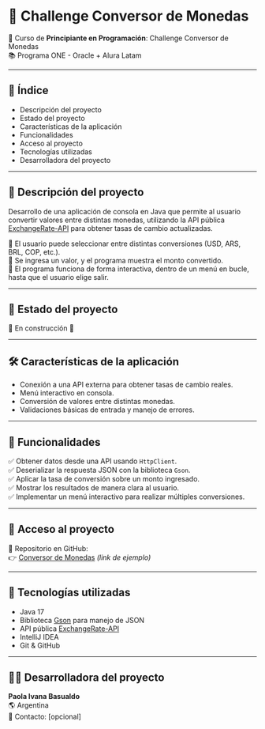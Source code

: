 
# 💱 Challenge Conversor de Monedas

📌 Curso de **Principiante en Programación**: Challenge Conversor de Monedas  
📚 Programa ONE - Oracle + Alura Latam  

---

## 📌 Índice

- Descripción del proyecto  
- Estado del proyecto  
- Características de la aplicación  
- Funcionalidades  
- Acceso al proyecto  
- Tecnologías utilizadas  
- Desarrolladora del proyecto  

---

## 📖 Descripción del proyecto

Desarrollo de una aplicación de consola en Java que permite al usuario convertir valores entre distintas monedas, utilizando la API pública [ExchangeRate-API](https://www.exchangerate-api.com/) para obtener tasas de cambio actualizadas.

🔹 El usuario puede seleccionar entre distintas conversiones (USD, ARS, BRL, COP, etc.).  
🔹 Se ingresa un valor, y el programa muestra el monto convertido.  
🔹 El programa funciona de forma interactiva, dentro de un menú en bucle, hasta que el usuario elige salir.

---

## 🚧 Estado del proyecto

🚧 En construcción 🚧

---

## 🛠️ Características de la aplicación

- Conexión a una API externa para obtener tasas de cambio reales.  
- Menú interactivo en consola.  
- Conversión de valores entre distintas monedas.  
- Validaciones básicas de entrada y manejo de errores.

---

## 🔧 Funcionalidades

✅ Obtener datos desde una API usando `HttpClient`.  
✅ Deserializar la respuesta JSON con la biblioteca `Gson`.  
✅ Aplicar la tasa de conversión sobre un monto ingresado.  
✅ Mostrar los resultados de manera clara al usuario.  
✅ Implementar un menú interactivo para realizar múltiples conversiones.

---

## 📁 Acceso al proyecto

🔗 Repositorio en GitHub:  
👉 [Conversor de Monedas](https://github.com/tu-usuario/conversor-monedas) *(link de ejemplo)*

---

## 🚀 Tecnologías utilizadas

- Java 17  
- Biblioteca [Gson](https://github.com/google/gson) para manejo de JSON  
- API pública [ExchangeRate-API](https://www.exchangerate-api.com/)  
- IntelliJ IDEA  
- Git & GitHub  

---

## 👩‍💻 Desarrolladora del proyecto

**Paola Ivana Basualdo**  
🌎 Argentina  
📧 Contacto: [opcional]
